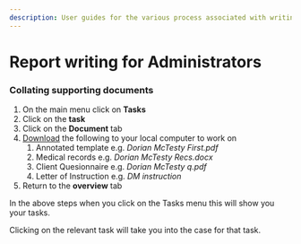 ```yaml
---
description: User guides for the various process associated with writing up a draft report.
---
```


# Report writing for Administrators

### Collating supporting documents

1. On the main menu click on **Tasks** 
2. Click on the **task**
3. Click on the **Document** tab
4. [Download](../dashboard/clients/client-navigation/cases/documents-tab.md#downloading-files) the following to your local computer to work on
   1. Annotated template e.g. _Dorian McTesty First.pdf_
   2. Medical records e.g. _Dorian McTesty Recs.docx_
   3. Client Quesionnaire e.g. _Dorian McTesty q.pdf_
   4. Letter of Instruction e.g. _DM instruction_
5. Return to the **overview** tab

In the above steps when you click on the Tasks menu this will show you your tasks.

Clicking on the relevant task will take you into the case for that task.



